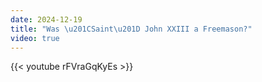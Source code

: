 ```yaml
---
date: 2024-12-19
title: "Was \u201CSaint\u201D John XXIII a Freemason?"
video: true
---
```



{{< youtube rFVraGqKyEs >}}

